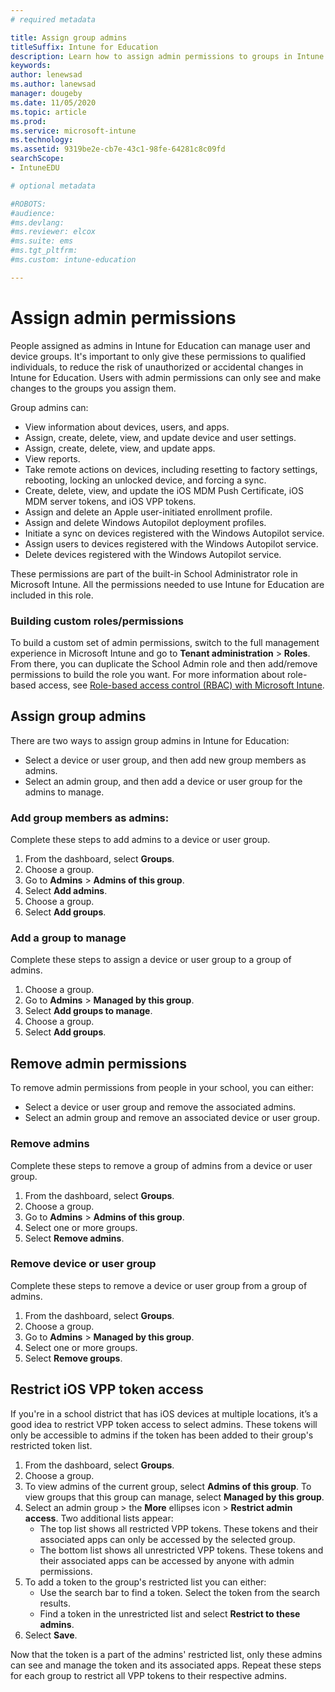 ```yaml
---
# required metadata

title: Assign group admins  
titleSuffix: Intune for Education
description: Learn how to assign admin permissions to groups in Intune for Education.
keywords:
author: lenewsad
ms.author: lanewsad
manager: dougeby
ms.date: 11/05/2020
ms.topic: article
ms.prod:
ms.service: microsoft-intune
ms.technology:
ms.assetid: 9319be2e-cb7e-43c1-98fe-64281c8c09fd
searchScope:
- IntuneEDU

# optional metadata

#ROBOTS:
#audience:
#ms.devlang:
#ms.reviewer: elcox
#ms.suite: ems
#ms.tgt_pltfrm:
#ms.custom: intune-education

---
```


# Assign admin permissions

People assigned as admins in Intune for Education can manage user and device groups. It's important to only give these permissions to qualified individuals, to reduce the risk of unauthorized or accidental changes in Intune for Education. Users with admin permissions can only see and make changes to the groups you assign them.  

Group admins can:  

- View information about devices, users, and apps.
- Assign, create, delete, view, and update device and user settings.
- Assign, create, delete, view, and update apps.
- View reports.
- Take remote actions on devices, including resetting to factory settings, rebooting, locking an unlocked device, and forcing a sync.  
- Create, delete, view, and update the iOS MDM Push Certificate, iOS MDM server tokens, and iOS VPP tokens.   
- Assign and delete an Apple user-initiated enrollment profile.  
- Assign and delete Windows Autopilot deployment profiles.  
- Initiate a sync on devices registered with the Windows Autopilot service.   
- Assign users to devices registered with the Windows Autopilot service.  
- Delete devices registered with the Windows Autopilot service.  

These permissions are part of the built-in School Administrator role in Microsoft Intune. All the permissions needed to use Intune for Education are included in this role. 

### Building custom roles/permissions 
To build a custom set of admin permissions, switch to the full management experience in Microsoft Intune and go to **Tenant administration** > **Roles**. From there, you can duplicate the School Admin role and then add/remove permissions to build the role you want. For more information about role-based access, see [Role-based access control (RBAC) with Microsoft Intune](/mem/intune/fundamentals/role-based-access-control).  

## Assign group admins    
There are two ways to assign group admins in Intune for Education:

* Select a device or user group, and then add new group members as admins. 
* Select an admin group, and then add a device or user group for the admins to manage.  

### Add group members as admins:  
Complete these steps to add admins to a device or user group.  

1. From the dashboard, select **Groups**.
2. Choose a group.   
3. Go to **Admins** > **Admins of this group**.  
4. Select **Add admins**.
5. Choose a group. 
6. Select **Add groups**.   

### Add a group to manage  
Complete these steps to assign a device or user group to a group of admins.  

1. Choose a group.  
2. Go to **Admins** > **Managed by this group**.  
3. Select **Add groups to manage**.  
4. Choose a group.  
5. Select **Add groups**.  

## Remove admin permissions  

To remove admin permissions from people in your school, you can either:  
* Select a device or user group and remove the associated admins.  
* Select an admin group and remove an associated device or user group.  

### Remove admins  
Complete these steps to remove a group of admins from a device or user group.   
1. From the dashboard, select **Groups**.
2. Choose a group. 
3. Go to **Admins** > **Admins of this group**.
4. Select one or more groups.   
5. Select **Remove admins**.  

### Remove device or user group  
Complete these steps to remove a device or user group from a group of admins. 
1. From the dashboard, select **Groups**.  
2. Choose a group.  
3. Go to **Admins** > **Managed by this group**.
4. Select one or more groups.  
5. Select **Remove groups**.  

## Restrict iOS VPP token access
If you're in a school district that has iOS devices at multiple locations, it’s a good idea to restrict VPP token access to select admins. These tokens will only be accessible to admins if the token has been added to their group's restricted token list.       

1. From the dashboard, select **Groups**.  
2. Choose a group.   
3. To view admins of the current group, select **Admins of this group**. To view groups that this group can manage, select **Managed by this group**.  
4. Select an admin group > the **More** ellipses icon > **Restrict admin access**. Two additional lists appear:  
    * The top list shows all restricted VPP tokens. These tokens and their associated apps can only be accessed by the selected group.  
    * The bottom list shows all unrestricted VPP tokens. These tokens and their associated apps can be accessed by anyone with admin permissions.  
5. To add a token to the group's restricted list you can either:  
    * Use the search bar to find a token. Select the token from the search results.  
    * Find a token in the unrestricted list and select **Restrict to these admins**.  
6. Select **Save**.   

Now that the token is a part of the admins' restricted list, only these admins can see and manage the token and its associated apps. Repeat these steps for each group to restrict all VPP tokens to their respective admins.  
